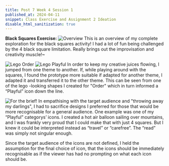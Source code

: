 ```yaml
---
title: Post 7 Week 4 Session 1
published_at: 2024-04-11
snippet: Class Exercise and Assignment 2 Ideation
disable_html_sanitization: true
---
```

**Black Squares Exercise:**
![Overview](/w04s1/w04s1_overview_2.png)
This is an overview of my complete exploration for the black squares activity! I had a lot of fun being challenged by the 4 black square limitation. Really brings out the improvisation and creativity muscle!~

![Lego Order](/w04s1/w04s1_01.png)
![Lego Playful](/w04s1/w04s1_02.png)
In order to keep my creative juices flowing, I jumped from one theme to another. If, while playing around with the squares, I found the prototype more suitable if adapted for another theme, I adapted it and transferred it to the other theme. This can be seen from one of the  lego -looking shapes I created for "Order" which in turn informed a “Playful” icon down the line.


![For the brief!](/w04s1/w04s1_03.png)
In empathising with the target audience and "throwing away my darlings", I had to sacrifice designs I preferred for those that would be more recognisable for a general audience.
One example was one of my “Playful” categorys’  icons. I created a hot air balloon sailing over mountains, and I was frankly very proud that I could make that with just 4 squares. But I knew it could be interpreted instead as “travel” or “carefree”. The “read” was simply not singular enough.

Since the target audience of the icons are not defined, I held the assumption for the final choice of icon, that the icons should be immediately recognisable as if the viewer has had no prompting on what each icon should be. 